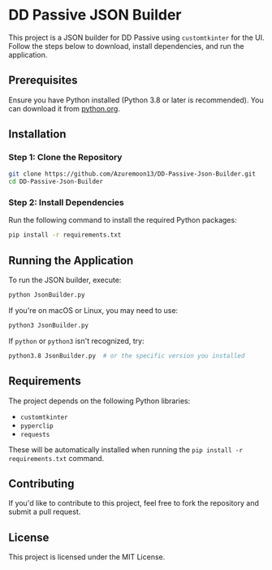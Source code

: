# DD Passive JSON Builder

This project is a JSON builder for DD Passive using `customtkinter` for the UI. Follow the steps below to download, install dependencies, and run the application.

## Prerequisites

Ensure you have Python installed (Python 3.8 or later is recommended). You can download it from [python.org](https://www.python.org/downloads/).

## Installation

### Step 1: Clone the Repository

```sh
git clone https://github.com/Azuremoon13/DD-Passive-Json-Builder.git
cd DD-Passive-Json-Builder
```

### Step 2: Install Dependencies

Run the following command to install the required Python packages:

```sh
pip install -r requirements.txt
```

## Running the Application

To run the JSON builder, execute:

```sh
python JsonBuilder.py
```

If you're on macOS or Linux, you may need to use:

```sh
python3 JsonBuilder.py
```

If `python` or `python3` isn't recognized, try:

```sh
python3.8 JsonBuilder.py  # or the specific version you installed
```

## Requirements

The project depends on the following Python libraries:

- `customtkinter`
- `pyperclip`
- `requests`

These will be automatically installed when running the `pip install -r requirements.txt` command.

## Contributing

If you'd like to contribute to this project, feel free to fork the repository and submit a pull request.

## License

This project is licensed under the MIT License.
